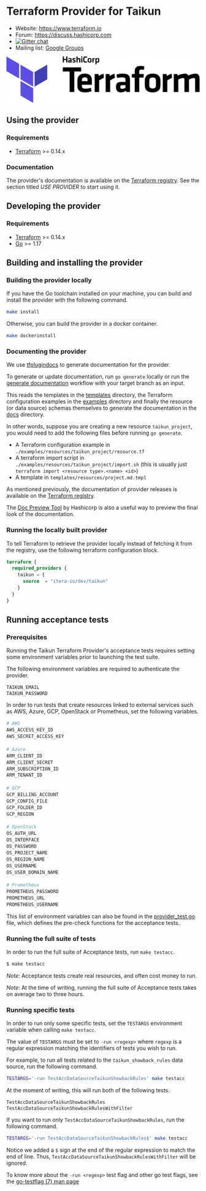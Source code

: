 # Terraform Provider for Taikun

- Website: https://www.terraform.io
- Forum: https://discuss.hashicorp.com
- [![Gitter chat](https://badges.gitter.im/hashicorp-terraform/Lobby.png)](https://gitter.im/hashicorp-terraform/Lobby)
- Mailing list: [Google Groups](http://groups.google.com/group/terraform-tool)

<img src="https://raw.githubusercontent.com/hashicorp/terraform-website/ff7a019259feb18b0a7b2f0ed7ce70b2e3e5d02f/content/source/assets/images/logo-terraform-main.svg" width="600px">

## Using the provider

### Requirements
-	[Terraform](https://www.terraform.io/downloads.html) >= 0.14.x

### Documentation
The provider's documentation is available on the [Terraform registry](https://registry.terraform.io/providers/itera-io/taikun/latest/docs).
See the section titled *USE PROVIDER* to start using it.

## Developing the provider
### Requirements

-	[Terraform](https://www.terraform.io/downloads.html) >= 0.14.x
-	[Go](https://golang.org/doc/install) >= 1.17

## <a name="build"></a> Building and installing the provider

### Building the provider locally
If you have the Go toolchain installed on your machine, you can build and install the provider with the following command.
```sh
make install
```
Otherwise, you can build the provider in a docker container.
```sh
make dockerinstall
```
### Documenting the provider

We use [tfplugindocs](https://github.com/hashicorp/terraform-plugin-docs) to generate documentation for the provider.

To generate or update documentation, run `go generate` locally or run the [generate documentation](https://github.com/itera-io/terraform-provider-taikun/actions/workflows/generate_documentation.yml) workflow with your target branch as an input.

This reads the templates in the [templates](./templates) directory, the Terraform configuration examples in the [examples](./examples) directory and finally the resource (or data source) schemas themselves to generate the documentation in the [docs](./docs) directory.

In other words, suppose you are creating a new resource `taikun_project`, you would need to add the following files before running `go generate`.
- A Terraform configuration example in `./examples/resources/taikun_project/resource.tf`
- A terraform import script in `./examples/resources/taikun_project/import.sh` (this is usually just `terraform import <resource type>.<name> <id>`)
- A template in `templates/resources/project.md.tmpl`

As mentioned previously, the documentation of provider releases is available on the [Terraform registry](https://registry.terraform.io/providers/itera-io/taikun/latest/docs).

The [Doc Preview Tool](https://registry.terraform.io/tools/doc-preview) by Hashicorp is also a useful way to preview the final look of the documentation.

### Running the locally built provider
To tell Terraform to retrieve the provider locally instead of fetching it from the registry, use the following terraform configuration block.
```tf
terraform {
  required_providers {
    taikun = {
      source  = "itera-io/dev/taikun"
    }
  }
}
```

## Running acceptance tests

### Prerequisites

Running the Taikun Terraform Provider's acceptance tests requires setting some
environment variables prior to launching the test suite.

The following environment variables are required to authenticate
the provider.
```
TAIKUN_EMAIL
TAIKUN_PASSWORD
```

In order to run tests that create resources linked to external services such as
AWS, Azure, GCP, OpenStack or Prometheus, set the following variables.
```sh
# AWS
AWS_ACCESS_KEY_ID
AWS_SECRET_ACCESS_KEY

# Azure
ARM_CLIENT_ID
ARM_CLIENT_SECRET
ARM_SUBSCRIPTION_ID
ARM_TENANT_ID

# GCP
GCP_BILLING_ACCOUNT
GCP_CONFIG_FILE
GCP_FOLDER_ID
GCP_REGION

# OpenStack
OS_AUTH_URL
OS_INTERFACE
OS_PASSWORD
OS_PROJECT_NAME
OS_REGION_NAME
OS_USERNAME
OS_USER_DOMAIN_NAME

# Prometheus
PROMETHEUS_PASSWORD
PROMETHEUS_URL
PROMETHEUS_USERNAME
```

This list of environment variables can also be found in the
[provider_test.go](./taikun/provider_test.go) file, which defines the pre-check
functions for the acceptance tests.

### Running the full suite of tests

In order to run the full suite of Acceptance tests, run `make testacc`.

```sh
$ make testacc
```

*Note:* Acceptance tests create real resources, and often cost money to run.

*Note:* At the time of writing, running the full suite of Acceptance tests
takes on average two to three hours.

### Running specific tests

In order to run only some specific tests, set the `TESTARGS` environment
variable when calling `make testacc`.

The value of `TESTARGS` must be set to `-run <regexp>` where `regexp` is a
regular expression matching the identifiers of tests you wish to run.

For example, to run all tests related to the `taikun_showback_rules` data
source, run the following command.
```sh
TESTARGS='-run TestAccDataSourceTaikunShowbackRules' make testacc
```

At the moment of writing, this will run both of the following tests.
```
TestAccDataSourceTaikunShowbackRules
TestAccDataSourceTaikunShowbackRulesWithFilter
```

If you want to run only `TestAccDataSourceTaikunShowbackRules`, run the
following command.
```sh
TESTARGS='-run TestAccDataSourceTaikunShowbackRules$' make testacc
```
Notice we added a `$` sign at the end of the regular expression to match the
end of line. Thus, `TestAccDataSourceTaikunShowbackRulesWithFilter` will be
ignored.

To know more about the `-run <regexp>` test flag and other go test flags, see the
[go-testflag (7) man page](https://manpages.debian.org/testing/golang-go/go-testflag.7.en.html#run)
